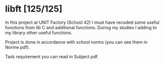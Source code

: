 # libft [125/125]
In this project at UNIT Factory (School 42) I must have recoded some useful functions from lib C and additional functions.
During my studies I adding to my library other useful functions.

Project is done in accordance with school norms (you can see them in Norme pdf).

Task requirement you can read in Subject pdf.
